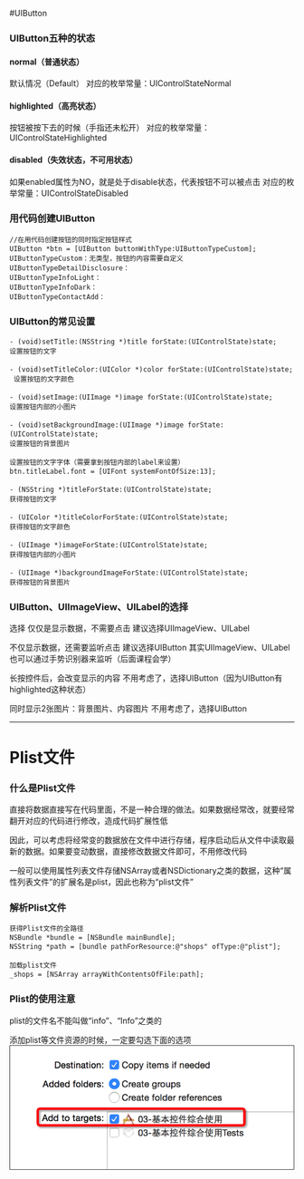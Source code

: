 #UIButton
### UIButton五种的状态
#### normal（普通状态）
默认情况（Default）
对应的枚举常量：UIControlStateNormal

#### highlighted（高亮状态）
按钮被按下去的时候（手指还未松开）
对应的枚举常量：UIControlStateHighlighted

#### disabled（失效状态，不可用状态）
如果enabled属性为NO，就是处于disable状态，代表按钮不可以被点击
对应的枚举常量：UIControlStateDisabled

### 用代码创建UIButton
    //在用代码创建按钮的同时指定按钮样式
    UIButton *btn = [UIButton buttonWithType:UIButtonTypeCustom]; 
    UIButtonTypeCustom：无类型，按钮的内容需要自定义
    UIButtonTypeDetailDisclosure： 
    UIButtonTypeInfoLight： 
    UIButtonTypeInfoDark： 
    UIButtonTypeContactAdd： 

### UIButton的常见设置
    - (void)setTitle:(NSString *)title forState:(UIControlState)state;
    设置按钮的文字
    
    - (void)setTitleColor:(UIColor *)color forState:(UIControlState)state;
     设置按钮的文字颜色
    
    - (void)setImage:(UIImage *)image forState:(UIControlState)state; 
    设置按钮内部的小图片
    
    - (void)setBackgroundImage:(UIImage *)image forState:(UIControlState)state;
    设置按钮的背景图片
    
    设置按钮的文字字体（需要拿到按钮内部的label来设置）
    btn.titleLabel.font = [UIFont systemFontOfSize:13];
    
    - (NSString *)titleForState:(UIControlState)state; 
    获得按钮的文字
    
    - (UIColor *)titleColorForState:(UIControlState)state;
    获得按钮的文字颜色
    
    - (UIImage *)imageForState:(UIControlState)state;
    获得按钮内部的小图片
    
    - (UIImage *)backgroundImageForState:(UIControlState)state;
    获得按钮的背景图片

    
### UIButton、UIImageView、UILabel的选择

选择
仅仅是显示数据，不需要点击
建议选择UIImageView、UILabel

不仅显示数据，还需要监听点击
建议选择UIButton
其实UIImageView、UILabel也可以通过手势识别器来监听（后面课程会学）

长按控件后，会改变显示的内容
不用考虑了，选择UIButton（因为UIButton有highlighted这种状态）

同时显示2张图片：背景图片、内容图片
不用考虑了，选择UIButton

---

# Plist文件

### 什么是Plist文件
直接将数据直接写在代码里面，不是一种合理的做法。如果数据经常改，就要经常翻开对应的代码进行修改，造成代码扩展性低

因此，可以考虑将经常变的数据放在文件中进行存储，程序启动后从文件中读取最新的数据。如果要变动数据，直接修改数据文件即可，不用修改代码

一般可以使用属性列表文件存储NSArray或者NSDictionary之类的数据，这种“属性列表文件”的扩展名是plist，因此也称为“plist文件”

### 解析Plist文件
    
    获得Plist文件的全路径
    NSBundle *bundle = [NSBundle mainBundle];
    NSString *path = [bundle pathForResource:@"shops" ofType:@"plist"];
    
    加载plist文件
    _shops = [NSArray arrayWithContentsOfFile:path];

### Plist的使用注意
plist的文件名不能叫做“info”、“Info”之类的

添加plist等文件资源的时候，一定要勾选下面的选项
![1.png](images/1.png)


    